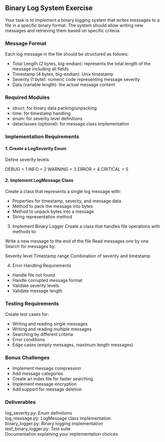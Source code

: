 ## Binary Log System Exercise
Your task is to implement a binary logging system that writes messages to a file in a specific binary format. The system should allow writing new messages and retrieving them based on specific criteria.

### Message Format
Each log message in the file should be structured as follows:

- Total Length (2 bytes, big-endian): represents the total length of the message including all fields
- Timestamp (4 bytes, big-endian): Unix timestamp
- Severity (1 byte): numeric code representing message severity
- Data (variable length): the actual message content

### Required Modules

- struct: for binary data packing/unpacking
- time: for timestamp handling
- enum: for severity level definitions
- dataclasses (optional): for message class implementation

### Implementation Requirements
#### 1. Create a LogSeverity Enum
Define severity levels:

DEBUG = 1
INFO = 2
WARNING = 3
ERROR = 4
CRITICAL = 5

#### 2. Implement LogMessage Class
Create a class that represents a single log message with:
- Properties for timestamp, severity, and message data
- Method to pack the message into bytes
- Method to unpack bytes into a message
- String representation method

3. Implement Binary Logger
Create a class that handles file operations with methods to:

Write a new message to the end of the file
Read messages one by one
Search for messages by:

Severity level
Timestamp range
Combination of severity and timestamp


4. Error Handling Requirements

- Handle file not found
- Handle corrupted message format
- Validate severity levels
- Validate message length

### Testing Requirements
Create test cases for:

- Writing and reading single messages
- Writing and reading multiple messages
- Searching by different criteria
- Error conditions
- Edge cases (empty messages, maximum length messages)

### Bonus Challenges

- Implement message compression
- Add message categories
- Create an index file for faster searching
- Implement message encryption
- Add support for message deletion

### Deliverables

log_severity.py: Enum definitions  
log_message.py: LogMessage class implementation  
binary_logger.py: Binary logging implementation  
test_binary_logger.py: Test suite  
Documentation explaining your implementation choices  
